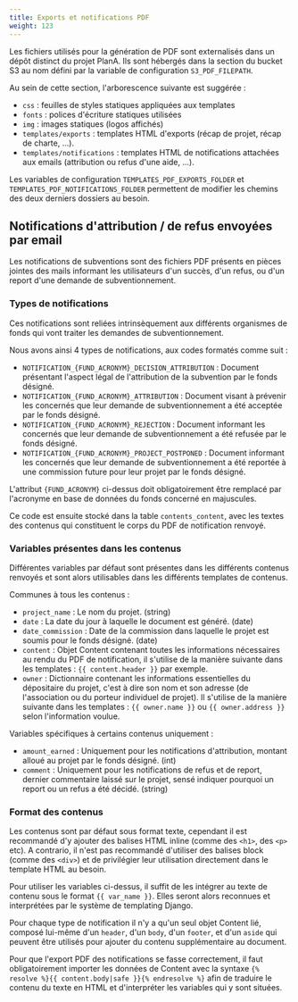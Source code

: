 ```yaml
---
title: Exports et notifications PDF
weight: 123
---
```


Les fichiers utilisés pour la génération de PDF sont externalisés dans un dépôt distinct du projet PlanA. Ils sont hébergés dans la section du bucket S3 au nom défini par la variable de configuration `S3_PDF_FILEPATH`.

Au sein de cette section, l'arborescence suivante est suggérée :
- `css` : feuilles de styles statiques appliquées aux templates
- `fonts` : polices d'écriture statiques utilisées
- `img` : images statiques (logos affichés)
- `templates/exports` : templates HTML d'exports (récap de projet, récap de charte, ...).
- `templates/notifications` : templates HTML de notifications attachées aux emails (attribution ou refus d'une aide, ...).

Les variables de configuration `TEMPLATES_PDF_EXPORTS_FOLDER` et `TEMPLATES_PDF_NOTIFICATIONS_FOLDER` permettent de modifier les chemins des deux derniers dossiers au besoin.

## Notifications d'attribution / de refus envoyées par email

Les notifications de subventions sont des fichiers PDF présents en pièces jointes des mails informant les utilisateurs d'un succès, d'un refus, ou d'un report d'une demande de subventionnement.

### Types de notifications

Ces notifications sont reliées intrinsèquement aux différents organismes de fonds qui vont traiter les demandes de subventionnement.

Nous avons ainsi 4 types de notifications, aux codes formatés comme suit :
- `NOTIFICATION_{FUND_ACRONYM}_DECISION_ATTRIBUTION` : Document présentant l'aspect légal de l'attribution de la subvention par le fonds désigné.
- `NOTIFICATION_{FUND_ACRONYM}_ATTRIBUTION` : Document visant à prévenir les concernés que leur demande de subventionnement a été acceptée par le fonds désigné.
- `NOTIFICATION_{FUND_ACRONYM}_REJECTION` : Document informant les concernés que leur demande de subventionnement a été refusée par le fonds désigné.
- `NOTIFICATION_{FUND_ACRONYM}_PROJECT_POSTPONED` : Document informant les concernés que leur demande de subventionnement a été reportée à une commission future pour leur projet par le fonds désigné.

L'attribut `{FUND_ACRONYM}` ci-dessus doit obligatoirement être remplacé par l'acronyme en base de données du fonds concerné en majuscules.

Ce code est ensuite stocké dans la table `contents_content`, avec les textes des contenus qui constituent le corps du PDF de notification renvoyé.

### Variables présentes dans les contenus

Différentes variables par défaut sont présentes dans les différents contenus renvoyés et sont alors utilisables dans les différents templates de contenus.

Communes à tous les contenus : 
- `project_name` : Le nom du projet. (string)
- `date` : La date du jour à laquelle le document est généré. (date)
- `date_commission` : Date de la commission dans laquelle le projet est soumis pour le fonds désigné. (date)
- `content` : Objet Content contenant toutes les informations nécessaires au rendu du PDF de notification, il s'utilise de la manière suivante dans les templates : `{{ content.header }}` par exemple.
- `owner` : Dictionnaire contenant les informations essentielles du dépositaire du projet, c'est à dire son nom et son adresse (de l'association ou du porteur individuel de projet). Il s'utilise de la manière suivante dans les templates : `{{ owner.name }}` ou `{{ owner.address }}` selon l'information voulue.

Variables spécifiques à certains contenus uniquement : 
- `amount_earned` : Uniquement pour les notifications d'attribution, montant alloué au projet par le fonds désigné. (int)
- `comment` : Uniquement pour les notifications de refus et de report, dernier commentaire laissé sur le projet, sensé indiquer pourquoi un report ou un refus a été décidé. (string)

### Format des contenus

Les contenus sont par défaut sous format texte, cependant il est recommandé d'y ajouter des balises HTML inline (comme des `<h1>`, des `<p>` etc). A contrario, il n'est pas recommandé d'utiliser des balises block (comme des `<div>`) et de privilégier leur utilisation directement dans le template HTML au besoin.

Pour utiliser les variables ci-dessus, il suffit de les intégrer au texte de contenu sous le format `{{ var_name }}`. Elles seront alors reconnues et interprétées par le système de templating Django.

Pour chaque type de notification il n'y a qu'un seul objet Content lié, composé lui-même d'un `header`, d'un `body`, d'un `footer`, et d'un `aside` qui peuvent être utilisés pour ajouter du contenu supplémentaire au document.

Pour que l'export PDF des notifications se fasse correctement, il faut obligatoirement importer les données de Content avec la syntaxe `{% resolve %}{{ content.body|safe }}{% endresolve %}` afin de traduire le contenu du texte en HTML et d'interpréter les variables qui y sont situées.
